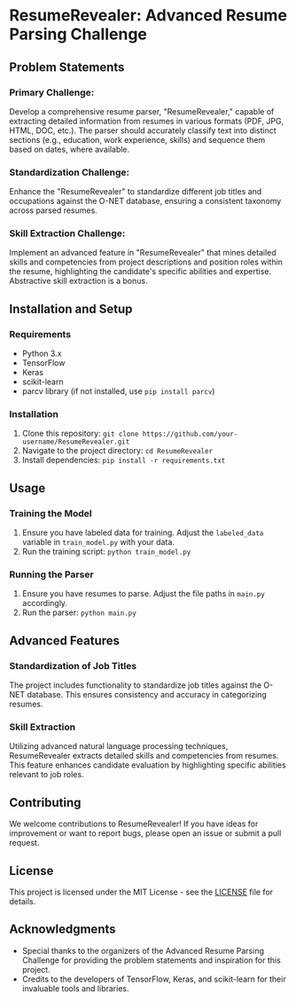 # ResumeRevealer: Advanced Resume Parsing Challenge

## Problem Statements

### Primary Challenge:
Develop a comprehensive resume parser, "ResumeRevealer," capable of extracting detailed information from resumes in various formats (PDF, JPG, HTML, DOC, etc.). The parser should accurately classify text into distinct sections (e.g., education, work experience, skills) and sequence them based on dates, where available.

### Standardization Challenge:
Enhance the "ResumeRevealer" to standardize different job titles and occupations against the O-NET database, ensuring a consistent taxonomy across parsed resumes.

### Skill Extraction Challenge:
Implement an advanced feature in "ResumeRevealer" that mines detailed skills and competencies from project descriptions and position roles within the resume, highlighting the candidate's specific abilities and expertise. Abstractive skill extraction is a bonus.

## Installation and Setup

### Requirements
- Python 3.x
- TensorFlow
- Keras
- scikit-learn
- parcv library (if not installed, use `pip install parcv`)

### Installation
1. Clone this repository: `git clone https://github.com/your-username/ResumeRevealer.git`
2. Navigate to the project directory: `cd ResumeRevealer`
3. Install dependencies: `pip install -r requirements.txt`

## Usage

### Training the Model
1. Ensure you have labeled data for training. Adjust the `labeled_data` variable in `train_model.py` with your data.
2. Run the training script: `python train_model.py`

### Running the Parser
1. Ensure you have resumes to parse. Adjust the file paths in `main.py` accordingly.
2. Run the parser: `python main.py`

## Advanced Features

### Standardization of Job Titles
The project includes functionality to standardize job titles against the O-NET database. This ensures consistency and accuracy in categorizing resumes.

### Skill Extraction
Utilizing advanced natural language processing techniques, ResumeRevealer extracts detailed skills and competencies from resumes. This feature enhances candidate evaluation by highlighting specific abilities relevant to job roles.

## Contributing
We welcome contributions to ResumeRevealer! If you have ideas for improvement or want to report bugs, please open an issue or submit a pull request.

## License
This project is licensed under the MIT License - see the [LICENSE](LICENSE) file for details.

## Acknowledgments
- Special thanks to the organizers of the Advanced Resume Parsing Challenge for providing the problem statements and inspiration for this project.
- Credits to the developers of TensorFlow, Keras, and scikit-learn for their invaluable tools and libraries.
